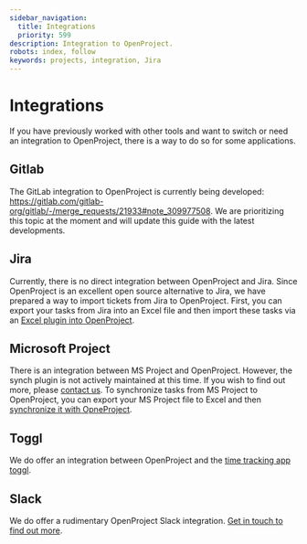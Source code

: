 ```yaml
---
sidebar_navigation:
  title: Integrations
  priority: 599
description: Integration to OpenProject.
robots: index, follow
keywords: projects, integration, Jira
---
```

# Integrations

If you have previously worked with other tools and want to switch or need an integration to OpenProject, there is a way to do so for some applications.

## Gitlab

The GitLab integration to OpenProject is currently being developed: https://gitlab.com/gitlab-org/gitlab/-/merge_requests/21933#note_309977508.
We are prioritizing this topic at the moment and will update this guide with the latest developments.

## Jira

Currently, there is no direct integration between OpenProject and Jira. Since OpenProject is an excellent open source alternative to Jira, we have prepared a way to import tickets from Jira to OpenProject. First, you can export your tasks from Jira into an Excel file and then import these tasks via an [Excel plugin into OpenProject](https://www.openproject.org/de/synchronize-excel-openproject/).

## Microsoft Project

There is an integration between MS Project and OpenProject. However, the synch plugin is not actively maintained at this time. If you wish to find out more, please [contact us](https://www.openproject.org/contact-us/).
To synchronize tasks from MS Project to OpenProject, you can export your MS Project file to Excel and then [synchronize it with OpneProject]( https://www.openproject.org/de/synchronize-excel-openproject/).

## Toggl

We do offer an integration between OpenProject and the [time tracking app toggl](../time-and-costs/time-tracking/toggl-integration/).

## Slack

We do offer a rudimentary OpenProject Slack integration.
[Get in touch to find out more](https://www.openproject.org/contact-us/).

